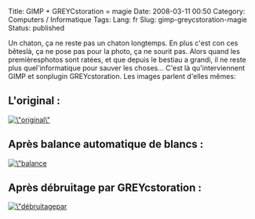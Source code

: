 Title: GIMP + GREYCstoration = magie
Date: 2008-03-11 00:50
Category: Computers / Informatique
Tags:
Lang: fr
Slug: gimp-greycstoration-magie
Status: published

Un chaton, ça ne reste pas un chaton longtemps. En plus c'est con ces bêteslà, ça ne pose pas pour la photo, ça ne sourit pas. Alors quand les premièresphotos sont ratées, et que depuis le bestiau a grandi, il ne reste plus quel'informatique pour sauver les choses... C'est là qu'interviennent GIMP et sonplugin GREYcstoration. Les images parlent d'elles mêmes:

L'original :
------------

[![\\"original\\"](/public/hikaru/.hikaru-org_m.jpg)](/public/hikaru/hikaru-org.jpg)

Après balance automatique de blancs :
-------------------------------------

[![\\"balance](/public/hikaru/.hikaru-white-balanced_m.jpg)](/public/hikaru/hikaru-white-balanced.jpg)

Après débruitage par GREYcstoration :
-------------------------------------

[![\\"débruitagepar](http://blog.freeside.fr/public/hikaru/.hikaru-greycstoration_m.jpg)](http://blog.freeside.fr/public/hikaru/hikaru-greycstoration.jpg)

